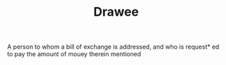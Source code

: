 ---
title: Drawee
letter: D
permalink: "/definitions/bld-drawee.html"
body: A person to whom a bill of exchange is addressed, and who is request* ed to
  pay the amount of mouey therein mentioned
published_at: '2018-07-07'
source: Black's Law Dictionary 2nd Ed (1910)
layout: post
---